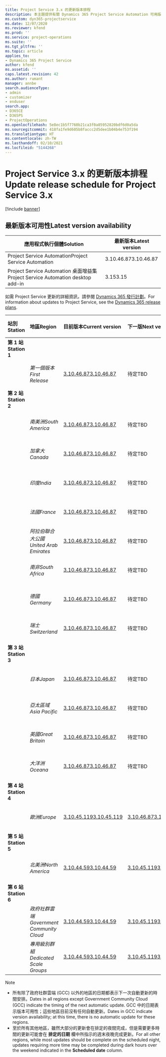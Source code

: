```yaml
---
title: Project Service 3.x 的更新版本排程
description: 本主題提供有關 Dynamics 365 Project Service Automation 可用版本與即將發行版本的資訊。
ms.custom: dyn365-projectservice
ms.date: 12/07/2020
ms.reviewer: kfend
ms.prod: ''
ms.service: project-operations
ms.suite: ''
ms.tgt_pltfrm: ''
ms.topic: article
applies_to:
- Dynamics 365 Project Service
author: kfend
ms.assetid: ''
caps.latest.revision: 42
ms.author: rumant
manager: annbe
search.audienceType:
- admin
- customizer
- enduser
search.app:
- D365CE
- D365PS
- ProjectOperations
ms.openlocfilehash: 5e8ec1b5f7760b21ca3f0a85952820bdf6d0a5da
ms.sourcegitcommit: 418fa1fe9d605b8faccc2d5dee1b04b4e753f194
ms.translationtype: HT
ms.contentlocale: zh-TW
ms.lasthandoff: 02/10/2021
ms.locfileid: "5144268"
---
```

# <a name="update-release-schedule-for-project-service-3x"></a><span data-ttu-id="40192-103">Project Service 3.x 的更新版本排程</span><span class="sxs-lookup"><span data-stu-id="40192-103">Update release schedule for Project Service 3.x</span></span>

[!include [banner](../includes/psa-now-project-operations.md)]

## <a name="latest-version-availability"></a><span data-ttu-id="40192-104">最新版本可用性</span><span class="sxs-lookup"><span data-stu-id="40192-104">Latest version availability</span></span>

| <span data-ttu-id="40192-105">應用程式執行個體</span><span class="sxs-lookup"><span data-stu-id="40192-105">Solution</span></span>  | <span data-ttu-id="40192-106"> 最新版本</span><span class="sxs-lookup"><span data-stu-id="40192-106">Latest version</span></span> |
|-------|----|
| <span data-ttu-id="40192-107">Project Service Automation</span><span class="sxs-lookup"><span data-stu-id="40192-107">Project Service Automation</span></span>    | <span data-ttu-id="40192-108">3.10.46.87</span><span class="sxs-lookup"><span data-stu-id="40192-108">3.10.46.87</span></span> |
| <span data-ttu-id="40192-109">Project Service Automation 桌面增益集</span><span class="sxs-lookup"><span data-stu-id="40192-109">Project Service Automation desktop add-in</span></span>                | <span data-ttu-id="40192-110">3.15</span><span class="sxs-lookup"><span data-stu-id="40192-110">3.15</span></span>          |

<span data-ttu-id="40192-111">如需 Project Service 更新的詳細資訊，請參閱 [Dynamics 365 發行計劃](https://docs.microsoft.com/dynamics365/release-plans/)。</span><span class="sxs-lookup"><span data-stu-id="40192-111">For information about updates to Project Service, see the [Dynamics 365 release plans](https://docs.microsoft.com/dynamics365/release-plans/).</span></span> 

| <span data-ttu-id="40192-112">站別</span><span class="sxs-lookup"><span data-stu-id="40192-112">Station</span></span>  | <span data-ttu-id="40192-113">地區</span><span class="sxs-lookup"><span data-stu-id="40192-113">Region</span></span> | <span data-ttu-id="40192-114">目前版本</span><span class="sxs-lookup"><span data-stu-id="40192-114">Current version</span></span> | <span data-ttu-id="40192-115">下一版</span><span class="sxs-lookup"><span data-stu-id="40192-115">Next version</span></span> |  <span data-ttu-id="40192-116">排程日期</span><span class="sxs-lookup"><span data-stu-id="40192-116">Scheduled date</span></span>
| :---   | :---   | :---   | :---   |:---   |         
|<span data-ttu-id="40192-117"><strong>第 1 站</strong></span><span class="sxs-lookup"><span data-stu-id="40192-117"><strong>Station 1</strong></span></span> | |  |  | |
| | <span data-ttu-id="40192-118"><i>第一個版本</i></span><span class="sxs-lookup"><span data-stu-id="40192-118"><i>First Release</i></span></span> | [<span data-ttu-id="40192-119">3.10.46.87</span><span class="sxs-lookup"><span data-stu-id="40192-119">3.10.46.87</span></span>](whats-new-ur-28-5.md) | <span data-ttu-id="40192-120">待定</span><span class="sxs-lookup"><span data-stu-id="40192-120">TBD</span></span> | <span data-ttu-id="40192-121">2021 年 2 月 19 日</span><span class="sxs-lookup"><span data-stu-id="40192-121">February 19, 2021</span></span>
|<span data-ttu-id="40192-122"><strong>第 2 站</strong></span><span class="sxs-lookup"><span data-stu-id="40192-122"><strong>Station 2</strong></span></span> | |  |  | |
| | <span data-ttu-id="40192-123"><i>南美洲</i></span><span class="sxs-lookup"><span data-stu-id="40192-123"><i>South America</i></span></span> | [<span data-ttu-id="40192-124">3.10.46.87</span><span class="sxs-lookup"><span data-stu-id="40192-124">3.10.46.87</span></span>](whats-new-ur-28-5.md) | <span data-ttu-id="40192-125">待定</span><span class="sxs-lookup"><span data-stu-id="40192-125">TBD</span></span> | <span data-ttu-id="40192-126">2021 年 2 月 26 日</span><span class="sxs-lookup"><span data-stu-id="40192-126">February 26, 2021</span></span>
| | <span data-ttu-id="40192-127"><i>加拿大</i></span><span class="sxs-lookup"><span data-stu-id="40192-127"><i>Canada</i></span></span> | [<span data-ttu-id="40192-128">3.10.46.87</span><span class="sxs-lookup"><span data-stu-id="40192-128">3.10.46.87</span></span>](whats-new-ur-28-5.md) | <span data-ttu-id="40192-129">待定</span><span class="sxs-lookup"><span data-stu-id="40192-129">TBD</span></span> | <span data-ttu-id="40192-130">2021 年 2 月 26 日</span><span class="sxs-lookup"><span data-stu-id="40192-130">February 26, 2021</span></span>
| | <span data-ttu-id="40192-131"><i>印度</i></span><span class="sxs-lookup"><span data-stu-id="40192-131"><i>India</i></span></span> | [<span data-ttu-id="40192-132">3.10.46.87</span><span class="sxs-lookup"><span data-stu-id="40192-132">3.10.46.87</span></span>](whats-new-ur-28-5.md) | <span data-ttu-id="40192-133">待定</span><span class="sxs-lookup"><span data-stu-id="40192-133">TBD</span></span> | <span data-ttu-id="40192-134">2021 年 2 月 26 日</span><span class="sxs-lookup"><span data-stu-id="40192-134">February 26, 2021</span></span>
| | <span data-ttu-id="40192-135"><i>法國</i></span><span class="sxs-lookup"><span data-stu-id="40192-135"><i>France</i></span></span> | [<span data-ttu-id="40192-136">3.10.46.87</span><span class="sxs-lookup"><span data-stu-id="40192-136">3.10.46.87</span></span>](whats-new-ur-28-5.md) | <span data-ttu-id="40192-137">待定</span><span class="sxs-lookup"><span data-stu-id="40192-137">TBD</span></span> | <span data-ttu-id="40192-138">2021 年 2 月 26 日</span><span class="sxs-lookup"><span data-stu-id="40192-138">February 26, 2021</span></span>
| | <span data-ttu-id="40192-139"><i>阿拉伯聯合大公國</i></span><span class="sxs-lookup"><span data-stu-id="40192-139"><i>United Arab Emirates</i></span></span> | [<span data-ttu-id="40192-140">3.10.46.87</span><span class="sxs-lookup"><span data-stu-id="40192-140">3.10.46.87</span></span>](whats-new-ur-28-5.md) | <span data-ttu-id="40192-141">待定</span><span class="sxs-lookup"><span data-stu-id="40192-141">TBD</span></span> | <span data-ttu-id="40192-142">2021 年 2 月 26 日</span><span class="sxs-lookup"><span data-stu-id="40192-142">February 26, 2021</span></span>
| | <span data-ttu-id="40192-143"><i>南非</i></span><span class="sxs-lookup"><span data-stu-id="40192-143"><i>South Africa</i></span></span> | [<span data-ttu-id="40192-144">3.10.46.87</span><span class="sxs-lookup"><span data-stu-id="40192-144">3.10.46.87</span></span>](whats-new-ur-28-5.md) | <span data-ttu-id="40192-145">待定</span><span class="sxs-lookup"><span data-stu-id="40192-145">TBD</span></span> | <span data-ttu-id="40192-146">2021 年 2 月 26 日</span><span class="sxs-lookup"><span data-stu-id="40192-146">February 26, 2021</span></span>
| | <span data-ttu-id="40192-147"><i>德國</i></span><span class="sxs-lookup"><span data-stu-id="40192-147"><i>Germany</i></span></span> | [<span data-ttu-id="40192-148">3.10.46.87</span><span class="sxs-lookup"><span data-stu-id="40192-148">3.10.46.87</span></span>](whats-new-ur-28-5.md) | <span data-ttu-id="40192-149">待定</span><span class="sxs-lookup"><span data-stu-id="40192-149">TBD</span></span> | <span data-ttu-id="40192-150">2021 年 2 月 26 日</span><span class="sxs-lookup"><span data-stu-id="40192-150">February 26, 2021</span></span>
| | <span data-ttu-id="40192-151"><i>瑞士</i></span><span class="sxs-lookup"><span data-stu-id="40192-151"><i>Switzerland</i></span></span> | [<span data-ttu-id="40192-152">3.10.46.87</span><span class="sxs-lookup"><span data-stu-id="40192-152">3.10.46.87</span></span>](whats-new-ur-28-5.md) | <span data-ttu-id="40192-153">待定</span><span class="sxs-lookup"><span data-stu-id="40192-153">TBD</span></span> | <span data-ttu-id="40192-154">2021 年 2 月 26 日</span><span class="sxs-lookup"><span data-stu-id="40192-154">February 26, 2021</span></span>
|<span data-ttu-id="40192-155"><strong>第 3 站</strong></span><span class="sxs-lookup"><span data-stu-id="40192-155"><strong>Station 3</strong></span></span> | |  |  | |
| | <span data-ttu-id="40192-156"><i>日本</i></span><span class="sxs-lookup"><span data-stu-id="40192-156"><i>Japan</i></span></span> | [<span data-ttu-id="40192-157">3.10.46.87</span><span class="sxs-lookup"><span data-stu-id="40192-157">3.10.46.87</span></span>](whats-new-ur-28-5.md) | <span data-ttu-id="40192-158">待定</span><span class="sxs-lookup"><span data-stu-id="40192-158">TBD</span></span> | <span data-ttu-id="40192-159">2021 年 3 月 5 日</span><span class="sxs-lookup"><span data-stu-id="40192-159">March 05, 2021</span></span>
| | <span data-ttu-id="40192-160"><i>亞太區域</i></span><span class="sxs-lookup"><span data-stu-id="40192-160"><i>Asia Pacific</i></span></span> | [<span data-ttu-id="40192-161">3.10.46.87</span><span class="sxs-lookup"><span data-stu-id="40192-161">3.10.46.87</span></span>](whats-new-ur-28-5.md) | <span data-ttu-id="40192-162">待定</span><span class="sxs-lookup"><span data-stu-id="40192-162">TBD</span></span> | <span data-ttu-id="40192-163">2021 年 3 月 5 日</span><span class="sxs-lookup"><span data-stu-id="40192-163">March 05, 2021</span></span>
| | <span data-ttu-id="40192-164"><i>英國</i></span><span class="sxs-lookup"><span data-stu-id="40192-164"><i>Great Britain</i></span></span> | [<span data-ttu-id="40192-165">3.10.46.87</span><span class="sxs-lookup"><span data-stu-id="40192-165">3.10.46.87</span></span>](whats-new-ur-28-5.md) | <span data-ttu-id="40192-166">待定</span><span class="sxs-lookup"><span data-stu-id="40192-166">TBD</span></span> | <span data-ttu-id="40192-167">2021 年 3 月 5 日</span><span class="sxs-lookup"><span data-stu-id="40192-167">March 05, 2021</span></span>
| | <span data-ttu-id="40192-168"><i>大洋洲</i></span><span class="sxs-lookup"><span data-stu-id="40192-168"><i>Oceana</i></span></span> | [<span data-ttu-id="40192-169">3.10.46.87</span><span class="sxs-lookup"><span data-stu-id="40192-169">3.10.46.87</span></span>](whats-new-ur-28-5.md) | <span data-ttu-id="40192-170">待定</span><span class="sxs-lookup"><span data-stu-id="40192-170">TBD</span></span> | <span data-ttu-id="40192-171">2021 年 3 月 5 日</span><span class="sxs-lookup"><span data-stu-id="40192-171">March 05, 2021</span></span>
|<span data-ttu-id="40192-172"><strong>第 4 站</strong></span><span class="sxs-lookup"><span data-stu-id="40192-172"><strong>Station 4</strong></span></span> | |  |  | |
| | <span data-ttu-id="40192-173"><i>歐洲</i></span><span class="sxs-lookup"><span data-stu-id="40192-173"><i>Europe</i></span></span> | [<span data-ttu-id="40192-174">3.10.45.119</span><span class="sxs-lookup"><span data-stu-id="40192-174">3.10.45.119</span></span>](whats-new-ur-27-5.md) | [<span data-ttu-id="40192-175">3.10.46.87</span><span class="sxs-lookup"><span data-stu-id="40192-175">3.10.46.87</span></span>](whats-new-ur-28-5.md) | <span data-ttu-id="40192-176">2021 年 2 月 19 日</span><span class="sxs-lookup"><span data-stu-id="40192-176">February 19, 2021</span></span>
|<span data-ttu-id="40192-177"><strong>第 5 站</strong></span><span class="sxs-lookup"><span data-stu-id="40192-177"><strong>Station 5</strong></span></span> | |  |  | |
| | <span data-ttu-id="40192-178"><i>北美洲</i></span><span class="sxs-lookup"><span data-stu-id="40192-178"><i>North America</i></span></span> | [<span data-ttu-id="40192-179">3.10.44.59</span><span class="sxs-lookup"><span data-stu-id="40192-179">3.10.44.59</span></span>](whats-new-ur-26.md) | [<span data-ttu-id="40192-180">3.10.45.119</span><span class="sxs-lookup"><span data-stu-id="40192-180">3.10.45.119</span></span>](whats-new-ur-27-5.md) | <span data-ttu-id="40192-181">2021 年 2 月 12 日</span><span class="sxs-lookup"><span data-stu-id="40192-181">February 12, 2021</span></span>
|<span data-ttu-id="40192-182"><strong>第 6 站</strong></span><span class="sxs-lookup"><span data-stu-id="40192-182"><strong>Station 6</strong></span></span> | |  |  | |
| | <span data-ttu-id="40192-183"><i>政府社群雲端</i></span><span class="sxs-lookup"><span data-stu-id="40192-183"><i>Government Community Cloud</i></span></span> | [<span data-ttu-id="40192-184">3.10.44.59</span><span class="sxs-lookup"><span data-stu-id="40192-184">3.10.44.59</span></span>](whats-new-ur-26.md) | [<span data-ttu-id="40192-185">3.10.45.119</span><span class="sxs-lookup"><span data-stu-id="40192-185">3.10.45.119</span></span>](whats-new-ur-27-5.md) | <span data-ttu-id="40192-186">2021 年 2 月 12 日</span><span class="sxs-lookup"><span data-stu-id="40192-186">February 12, 2021</span></span>
| | <span data-ttu-id="40192-187"><i>專用級別群組</i></span><span class="sxs-lookup"><span data-stu-id="40192-187"><i>Dedicated Scale Groups</i></span></span> | [<span data-ttu-id="40192-188">3.10.44.59</span><span class="sxs-lookup"><span data-stu-id="40192-188">3.10.44.59</span></span>](whats-new-ur-26.md) | [<span data-ttu-id="40192-189">3.10.45.119</span><span class="sxs-lookup"><span data-stu-id="40192-189">3.10.45.119</span></span>](whats-new-ur-27-5.md) | <span data-ttu-id="40192-190">2021 年 2 月 19 日</span><span class="sxs-lookup"><span data-stu-id="40192-190">February 19, 2021</span></span>

>[!Note]
> - <span data-ttu-id="40192-191">所有除了政府社群雲端 (GCC) 以外的地區的日期都表示下一次自動更新的時間安排。</span><span class="sxs-lookup"><span data-stu-id="40192-191">Dates in all regions except Government Community Cloud (GCC) indicate the timing of the next automatic update.</span></span> <span data-ttu-id="40192-192">GCC 中的日期表示版本可用性；這些地區目前沒有任何自動更新。</span><span class="sxs-lookup"><span data-stu-id="40192-192">Dates in GCC indicate version availability; at this time, there is no automatic update for these regions.</span></span>
> - <span data-ttu-id="40192-193">至於所有其他地區，雖然大部分的更新會在排定的夜間完成，但是需要更多時間的更新可能會在 **排定的日期** 欄中所指示的週末夜晚完成更新。</span><span class="sxs-lookup"><span data-stu-id="40192-193">For all other regions, while most updates should be complete on the scheduled night, updates requiring more time may be completed during dark hours over the weekend indicated in the **Scheduled date** column.</span></span>
